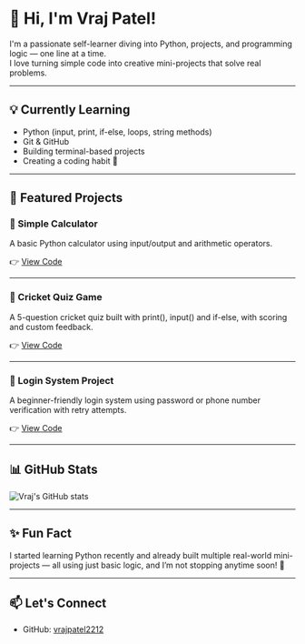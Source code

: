 # 👋 Hi, I'm Vraj Patel!

I'm a passionate self-learner diving into Python, projects, and programming logic — one line at a time.  
I love turning simple code into creative mini-projects that solve real problems.

---

## 💡 Currently Learning
- Python (input, print, if-else, loops, string methods)
- Git & GitHub
- Building terminal-based projects
- Creating a coding habit 🔁

---

## 🧩 Featured Projects

### 🧮 Simple Calculator  
A basic Python calculator using input/output and arithmetic operators.

👉 [View Code](https://github.com/vrajpatel2212/calculator_project)

---

### 🏏 Cricket Quiz Game  
A 5-question cricket quiz built with print(), input() and if-else, with scoring and custom feedback.

👉 [View Code](https://github.com/vrajpatel2212/cricket_quiz_game)

---

### 🔐 Login System Project  
A beginner-friendly login system using password or phone number verification with retry attempts.

👉 [View Code](https://github.com/vrajpatel2212/login_system_project)

---

## 📊 GitHub Stats

![Vraj's GitHub stats](https://github-readme-stats.vercel.app/api?username=vrajpatel2212&show_icons=true&theme=radical)

---

## ✨ Fun Fact

I started learning Python recently and already built multiple real-world mini-projects — all using just basic logic, and I’m not stopping anytime soon! 🚀

---

## 📫 Let's Connect

- GitHub: [vrajpatel2212](https://github.com/vrajpatel2212)
